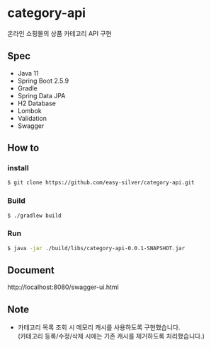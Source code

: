 # category-api
온라인 쇼핑몰의 상품 카테고리 API 구현

## Spec
- Java 11
- Spring Boot 2.5.9
- Gradle
- Spring Data JPA
- H2 Database
- Lombok
- Validation
- Swagger

## How to
### install
```bash
$ git clone https://github.com/easy-silver/category-api.git
```

### Build
```bash
$ ./gradlew build
```

### Run
```bash
$ java -jar ./build/libs/category-api-0.0.1-SNAPSHOT.jar
```

## Document
http://localhost:8080/swagger-ui.html

## Note
- 카테고리 목록 조회 시 메모리 캐시를 사용하도록 구현했습니다.<br>(카테고리 등록/수정/삭제 시에는 기존 캐시를 제거하도록 처리했습니다.)
